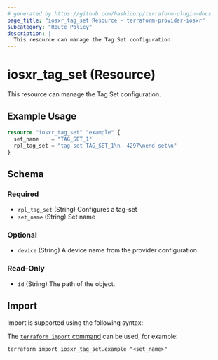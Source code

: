 ```yaml
---
# generated by https://github.com/hashicorp/terraform-plugin-docs
page_title: "iosxr_tag_set Resource - terraform-provider-iosxr"
subcategory: "Route Policy"
description: |-
  This resource can manage the Tag Set configuration.
---
```


# iosxr_tag_set (Resource)

This resource can manage the Tag Set configuration.

## Example Usage

```terraform
resource "iosxr_tag_set" "example" {
  set_name    = "TAG_SET_1"
  rpl_tag_set = "tag-set TAG_SET_1\n  4297\nend-set\n"
}
```

<!-- schema generated by tfplugindocs -->
## Schema

### Required

- `rpl_tag_set` (String) Configures a tag-set
- `set_name` (String) Set name

### Optional

- `device` (String) A device name from the provider configuration.

### Read-Only

- `id` (String) The path of the object.

## Import

Import is supported using the following syntax:

The [`terraform import` command](https://developer.hashicorp.com/terraform/cli/commands/import) can be used, for example:

```shell
terraform import iosxr_tag_set.example "<set_name>"
```
